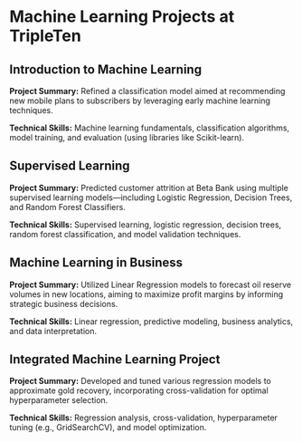 # Machine Learning Projects at TripleTen

## Introduction to Machine Learning

**Project Summary:** Refined a classification model aimed at recommending new mobile plans to subscribers by leveraging early machine learning techniques.

**Technical Skills:** Machine learning fundamentals, classification algorithms, model training, and evaluation (using libraries like Scikit-learn).

## Supervised Learning

**Project Summary:** Predicted customer attrition at Beta Bank using multiple supervised learning models—including Logistic Regression, Decision Trees, and Random Forest Classifiers.

**Technical Skills:** Supervised learning, logistic regression, decision trees, random forest classification, and model validation techniques.

## Machine Learning in Business

**Project Summary:** Utilized Linear Regression models to forecast oil reserve volumes in new locations, aiming to maximize profit margins by informing strategic business decisions.

**Technical Skills:** Linear regression, predictive modeling, business analytics, and data interpretation.

## Integrated Machine Learning Project

**Project Summary:** Developed and tuned various regression models to approximate gold recovery, incorporating cross-validation for optimal hyperparameter selection.

**Technical Skills:** Regression analysis, cross-validation, hyperparameter tuning (e.g., GridSearchCV), and model optimization.
